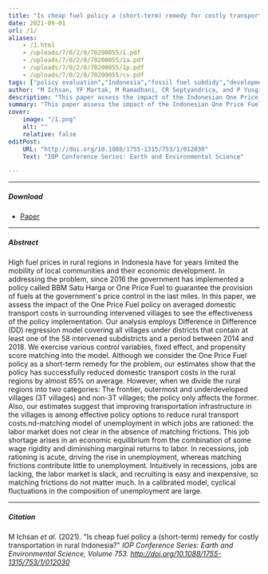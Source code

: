 ```yaml
---
title: "Is cheap fuel policy a (short-term) remedy for costly transportation in rural Indonesia?" 
date: 2021-09-01
url: /1/
aliases: 
    - /1.html
    - /uploads/7/0/2/0/70200055/1.pdf
    - /uploads/7/0/2/0/70200055/1a.pdf
    - /uploads/7/0/2/0/70200055/1p.pdf
    - /uploads/7/0/2/0/70200055/cv.pdf
tags: ["policy evaluation","Indonesia","fossil fuel subdidy","development"]
author: "M Ichsan, YF Martak, M Ramadhani, CR Septyandrica, and P Yusgiantoro"
description: "This paper assess the impact of the Indonesian One Price Fuel policy on averaged domestic transport costs in surrounding intervened villages to see the effectiveness of the policy implementation." 
summary: "This paper assess the impact of the Indonesian One Price Fuel policy on averaged domestic transport costs in surrounding intervened villages to see the effectiveness of the policy implementation. Our estimates show that the policy has successfully reduced domestic transport costs in the rural regions by almost 65% on average. However, when we divide the rural regions into two categories: The frontier, outermost and underdeveloped villages (3T villages) and non-3T villages; the policy only affects the former. Also, our estimates suggest that improving transportation infrastructure in the villages is among effective policy options to reduce rural transport costs." 
cover:
    image: "/1.png"
    alt: ""
    relative: false
editPost:
    URL: "http://doi.org/10.1088/1755-1315/753/1/012030"
    Text: "IOP Conference Series: Earth and Environmental Science"

---
```


---

##### Download

- [Paper](http://doi.org/10.1088/1755-1315/753/1/012030)

---

##### Abstract

High fuel prices in rural regions in Indonesia have for years limited the mobility of local communities and their economic development. In addressing the problem, since 2016 the government has implemented a policy called BBM Satu Harga or One Price Fuel to guarantee the provision of fuels at the government's price control in the last miles. In this paper, we assess the impact of the One Price Fuel policy on averaged domestic transport costs in surrounding intervened villages to see the effectiveness of the policy implementation. Our analysis employs Difference in Difference (DD) regression model covering all villages under districts that contain at least one of the 58 intervened subdistricts and a period between 2014 and 2018. We exercise various control variables, fixed effect, and propensity score matching into the model. Although we consider the One Price Fuel policy as a short-term remedy for the problem, our estimates show that the policy has successfully reduced domestic transport costs in the rural regions by almost 65% on average. However, when we divide the rural regions into two categories: The frontier, outermost and underdeveloped villages (3T villages) and non-3T villages; the policy only affects the former. Also, our estimates suggest that improving transportation infrastructure in the villages is among effective policy options to reduce rural transport costs.nd-matching model of unemployment in which jobs are rationed: the labor market does not clear in the absence of matching frictions. This job shortage arises in an economic equilibrium from the combination of some wage rigidity and diminishing marginal returns to labor. In recessions, job rationing is acute, driving the rise in unemployment, whereas matching frictions contribute little to unemployment. Intuitively in recessions, jobs are lacking, the labor market is slack, and recruiting is easy and inexpensive, so matching frictions do not matter much. In a calibrated model, cyclical fluctuations in the composition of unemployment are large.

---

##### Citation

M Ichsan <i>et al</i>. (2021). "Is cheap fuel policy a (short-term) remedy for costly transportation in rural Indonesia?" <i>IOP Conference Series: Earth and Environmental Science, Volume 753. http://doi.org/10.1088/1755-1315/753/1/012030

